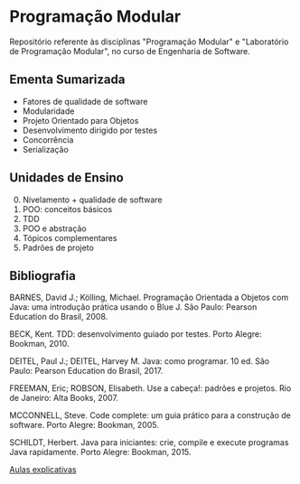# Programação Modular
Repositório referente às disciplinas "Programação Modular" e "Laboratório de Programação Modular", no curso de Engenharia de Software. 

## Ementa Sumarizada
- Fatores de qualidade de software
- Modularidade
- Projeto Orientado para Objetos
- Desenvolvimento dirigido por testes
- Concorrência
- Serialização

## Unidades de Ensino
0. Nivelamento + qualidade de software
1. POO: conceitos básicos
2. TDD
3. POO e abstração
4. Tópicos complementares
5. Padrões de projeto

## Bibliografia

BARNES, David J.; Kölling, Michael. Programação Orientada a Objetos com Java: uma introdução prática usando o Blue J. São Paulo: Pearson Education do Brasil, 2008.

BECK, Kent. TDD: desenvolvimento guiado por testes. Porto Alegre: Bookman, 2010.

DEITEL, Paul J.; DEITEL, Harvey M. Java: como programar. 10 ed. São Paulo: Pearson Education do Brasil, 2017.

FREEMAN, Eric; ROBSON, Elisabeth. Use a cabeça!: padrões e projetos. Rio de Janeiro: Alta Books, 2007.

MCCONNELL, Steve. Code complete: um guia prático para a construção de software. Porto Alegre: Bookman, 2005.

SCHILDT, Herbert. Java para iniciantes: crie, compile e execute programas Java rapidamente. Porto Alegre: Bookman, 2015.


[Aulas explicativas](https://github.com/MarleneMoraes/puc-minas/tree/main/programacao-modular/src/br/pucminas/progmod/aulasexplicativas)